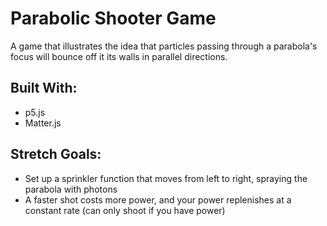 # Parabolic Shooter Game
A game that illustrates the idea that particles passing through a parabola's focus will bounce off it its walls in parallel directions.

## Built With:
- p5.js
- Matter.js

## Stretch Goals:
- Set up a sprinkler function that moves from left to right, spraying the parabola with photons
- A faster shot costs more power, and your power replenishes at a constant rate (can only shoot if you have power)
